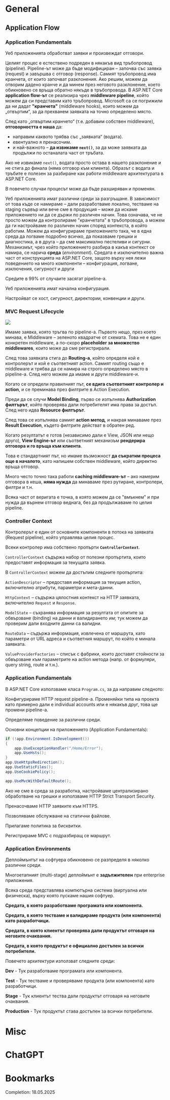 # General
## Application Flow
### Application Fundamentals
Уеб приложенията обработват заявки и произвеждат отговори.

Целият процес е естествено подреден в някакъв вид тръбопровод (pipeline). Pipeline-ът може да бъде модифициран – започва със заявка (request) и завършва с отговор (response). Самият тръбопровод има кранчета, от които започват разклонения. Ако решим, можем да отворим дадено кранче и да минем през неговото разклонение, което обикновено се връща обратно някъде в тръбопровода. 
В ASP.NET Core **application flow-ът** се реализира чрез **middleware pipeline**, който можем да си представим като тръбопровод. Microsoft са се погрижили да ни дадат **"кранчета"** (middleware hooks), които можем да „отвъртим“, за да прехванем заявката на точно определено място.

След като „отвъртим кранчето“ (т.е. добавим собствен middleware), **отговорността е наша** да:

- направим каквото трябва със „заявката“ (водата).
- евентуално я пренасочим.
- и най-важното – **да извикаме `next()`**, за да може заявката да продължи по останалата част от тръбата.

Ако не извикаме `next()`, водата просто остава в нашето разклонение и не стига до финала (няма отговор към клиента). Образът с водата и тръбите е полезен за разбиране как работи middleware архитектурата в ASP.NET Core. 

В повечето случаи процесът може да бъде разширяван и променян.

Уеб приложенията имат различни среди за разгръщане. В зависимост от това къде се намираме – дали разработваме локално, тестваме на staging сървър или вече сме в продукция – може да искаме приложението ни да се държи по различен начин.
Това означава, че не просто можем да контролираме "кранчетата" в тръбопровода, а можем да ги настройваме по различен начин според контекста, в който работим.
Можем да конфигурираме приложението така, че в една среда да логваме подробно всичко, да показваме грешки и диагностика, а в друга – да сме максимално пестеливи и сигурни.
Механизмът, чрез който приложението разбира в какъв контекст се намира, се нарича **среда** (_environment_).
Средата е изключително важна част от конструкцията на ASP.NET Core, защото върху нея лежи поведението на много компоненти – конфигурация, логване, изключения, сигурност и други

Средите в 99% от случаите засягат pipeline-a.

Уеб приложенията имат начална конфигурация.

Настройват се хост, сигурност, директории, конвенции и други.
### MVC Request Lifecycle
![](Pasted%20image%2020250518142916.png)

Имаме заявка, която тръгва по pipeline-а. Първото нещо, през което минава, е Middleware – зеленото квадратче от схемата. Това не е един конкретен middleware, а по-скоро **placeholder за множество middlewares**, които може да сме регистрирали.

След това заявката стига до **Routing-а**, който определя кой е контролерът и кой е съответният action. Самият routing също е middleware и трябва да се намира на строго определено място в pipeline-а. След него можем да имаме и други middleware-и.

Когато се определи правилният път, **се вдига съответният контролер и action**, и се преминава през филтрите в Action Execution.

Преди да се случи **Model Binding**, първо се изпълнява **Authorization филтърът**, който проверява дали потребителят има права за достъп. След него идва **Resource филтърът**.

След това се изпълнява самият **action метод**, и накрая минаваме през **Result Execution**, където филтрите действат в обратен ред.

Когато резултатът е готов (независимо дали е View, JSON или нещо друго), **View Engine-ът** или съответният механизъм **рендерира отговора и го връща към клиента**.

Това е стандартният път, но имаме възможност **да съкратим процеса още в началото**, като напишем собствен middleware, който директно връща отговор.

Много често точно така работи **caching middleware-ът** – ако намерим отговора в кеша, **няма нужда** да минаваме през рутиране, контролери, филтри и т.н.

Всяка част от веригата е точка, в която можем да се "вмъкнем" и при нужда да върнем отговор веднага, без да продължаваме по целия pipeline.
### Controller Context
Контролерът е един от основните компоненти в потока на заявката (Request pipeline), който управлява целия процес.

Всеки контролер има собствено пропърти **`ControllerContext`**.

`ControllerContext` съдържа набор от полезни пропъртита, които предоставят информация за текущата заявка.

В `ControllerContext` можем да достъпим следните пропъртита:

`ActionDescriptor` – предоставя информация за текущия action, включително атрибути, параметри и мета-данни.

`HttpContext` – съдържа цялостния контекст на HTTP заявката, включително `Request` и `Response`.

`ModelState` – съхранява информация за резултата от опитите за обвързване (binding) на данни и валидирането им; тук можем да проверим дали входните данни са валидни.

`RouteData` – съдържа информация, извлечена от маршрута, като параметри от URL адреса и съответния маршрут, по който е минала заявката.

`ValueProviderFactories` – списък с фабрики, които доставят стойности за обвързване към параметрите на action метода (напр. от формуляри, query string, route и т.н.).
### Application Fundamentals
В ASP.NET Core използваме класа `Program.cs`, за да направим следното:

Конфигурираме HTTP request pipeline-а. Променяйки типа на проекта като примерно дали е individual accounts или е някакъв друг, това ще промени pipeline-a.

Определяме поведение за различни среди.

Основни концепции на приложението (Application Fundamentals):

```csharp
if (!app.Environment.IsDevelopment())
{
    app.UseExceptionHandler("/Home/Error");
    app.UseHsts();
}
app.UseHttpsRedirection();
app.UseStaticFiles();
app.UseCookiePolicy();

app.UseMvcWithDefaultRoute();
```

Ако не сме в среда за разработка, настройваме централизирано обработване на грешки и използваме HTTP Strict Transport Security.

Пренасочваме HTTP заявките към HTTPS.

Позволяваме обслужване на статични файлове.

Прилагаме политика за бисквитки.

Регистрираме MVC с подразбиращ се маршрут.
### Application Environments
Деплоймънтът на софтуера обикновено се разпределя в няколко различни среди.

Многоетапният (multi-stage) деплоймънт е **задължителен** при enterprise приложения.

Всяка среда представлява компютърна система (виртуална или физическа), върху която пускаме нашия софтуер.

**Средата, в която разработваме програмата или компонента.**

**Средата, в която тестваме и валидираме продукта (или компонента) като разработчици.**

**Средата, в която клиентът проверява дали продуктът отговаря на неговите очаквания.**

**Средата, в която продуктът е официално достъпен за всички потребители.**

Повечето архитектури използват следните среди:

**Dev** - Тук разработваме програмата или компонента.

**Test** - Тук тестваме и проверяваме продукта (или компонента) като разработчици.

**Stage** - Тук клиентът тества дали продуктът отговаря на неговите очаквания.

**Production** - Тук продуктът става достъпен за всички потребители.
# Misc
# ChatGPT
# Bookmarks
Completion: 18.05.2025